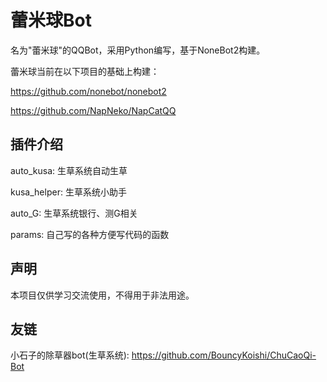 # 蕾米球Bot

名为"蕾米球"的QQBot，采用Python编写，基于NoneBot2构建。

蕾米球当前在以下项目的基础上构建：

https://github.com/nonebot/nonebot2

https://github.com/NapNeko/NapCatQQ

## 插件介绍

auto_kusa: 生草系统自动生草

kusa_helper: 生草系统小助手

auto_G: 生草系统银行、测G相关

params: 自己写的各种方便写代码的函数

## 声明

本项目仅供学习交流使用，不得用于非法用途。

## 友链

小石子的除草器bot(生草系统): https://github.com/BouncyKoishi/ChuCaoQi-Bot
